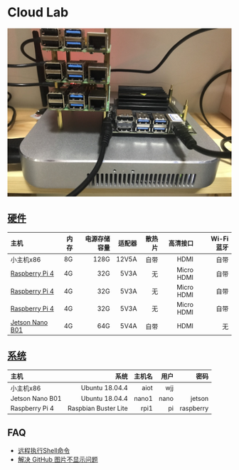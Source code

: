 # Cloud Lab
![](logo.jpg)

## [硬件](hardware)
| 主机                                                                            | 内存   | 电源存储容量 | 适配器 | 散热片 | 高清接口  |　Wi-Fi蓝牙 |
| :---                                                                           | ----:  | ----:      | ---: | ---: | ---:      | ---: |
| 小主机x86 | 8G | 128G | 12V5A | 自带 | HDMI | 自带 |
| [Raspberry Pi 4](https://www.raspberrypi.org/products/raspberry-pi-4-model-b/) | 4G     | 32G        | 5V3A | 无   | Micro HDMI | 自带 |
| [Raspberry Pi 4](https://www.raspberrypi.org/products/raspberry-pi-4-model-b/) | 4G     | 32G        | 5V3A | 无   | Micro HDMI | 自带 |
| [Raspberry Pi 4](https://www.raspberrypi.org/products/raspberry-pi-4-model-b/) | 4G     | 32G        | 5V3A | 无   | Micro HDMI | 自带 |
| [Jetson Nano B01](https://developer.nvidia.com/embedded/jetson-nano)           | 4G     | 64G        | 5V4A | 自带 | HDMI       | 无   |

## [系统](system)
| 主机             | 系统                 | 主机名 | 用户  | 密码       |
| :---            | ----:                | ---:  | ---: | ---:      |
| 小主机x86        | Ubuntu 18.04.4       | aiot  | wjj  |           |
| Jetson Nano B01 | Ubuntu 18.04.4       | nano1 | nano | jetson    |
| Raspberry Pi 4  | Raspbian Buster Lite | rpi1  | pi   | raspberry |

## FAQ
* [远程执行Shell命令](RemoteExecuteShellCommand.md)
* [解决 GitHub 图片不显示问题](GitHubImageNotDisplay.md)

